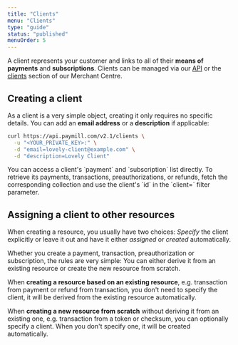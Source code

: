 ```yaml
---
title: "Clients"
menu: "Clients"
type: "guide"
status: "published"
menuOrder: 5
---
```


A client represents your customer and links to all of their **means of payments** and **subscriptions**. Clients can be managed via our [API](/API/#clients) or the [clients](https://app.paymill.com/clients) section of our Merchant Centre.

## Creating a client

As a client is a very simple object, creating it only requires no specific details. You can add an **email address** or a **description** if applicable:

```bash
curl https://api.paymill.com/v2.1/clients \
  -u "<YOUR_PRIVATE_KEY>:" \
  -d "email=lovely-client@example.com" \
  -d "description=Lovely Client"
```

<div class="info">
You can access a client's `payment` and `subscription` list directly. To retrieve its payments, transactions, preauthorizations, or refunds, fetch the corresponding collection and use the client's `id` in the `client=<id>` filter parameter.
</div>

## Assigning a client to other resources

When creating a resource, you usually have two choices: *Specify* the client explicitly or leave it out and have it either *assigned* or *created* automatically.

Whether you create a payment, transaction, preauthorization or subscription, the rules are very simple: You can either derive it from an existing resource or create the new resource from scratch.

When **creating a resource based on an existing resource**, e.g. transaction from payment or refund from transaction, you don't need to specify the client, it will be derived from the existing resource automatically.

When **creating a new resource from scratch** without deriving it from an existing one, e.g. transaction from a token or checksum, you can optionally specify a client. When you don't specify one, it will be created automatically.
 
